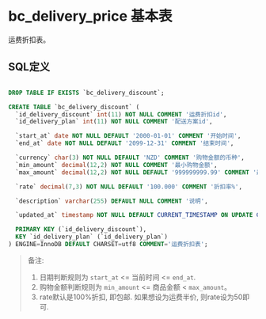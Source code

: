 # bc_delivery_price 基本表

运费折扣表。

## SQL定义

```sql

DROP TABLE IF EXISTS `bc_delivery_discount`;

CREATE TABLE `bc_delivery_discount` (
  `id_delivery_discount` int(11) NOT NULL COMMENT '运费折扣id',
  `id_delivery_plan` int(11) NOT NULL COMMENT '配送方案id',

  `start_at` date NOT NULL DEFAULT '2000-01-01' COMMENT '开始时间',
  `end_at` date NOT NULL DEFAULT '2099-12-31' COMMENT '结束时间',

  `currency` char(3) NOT NULL DEFAULT 'NZD' COMMENT '购物金额的币种',
  `min_amount` decimal(12,2) NOT NULL COMMENT '最小购物金额',
  `max_amount` decimal(12,2) NOT NULL DEFAULT '999999999.99' COMMENT '最大购物金额',

  `rate` decimal(7,3) NOT NULL DEFAULT '100.000' COMMENT '折扣率%',

  `description` varchar(255) DEFAULT NULL COMMENT '说明',

  `updated_at` timestamp NOT NULL DEFAULT CURRENT_TIMESTAMP ON UPDATE CURRENT_TIMESTAMP COMMENT '更新时间',

  PRIMARY KEY (`id_delivery_discount`),
  KEY `id_delivery_plan` (`id_delivery_plan`)
) ENGINE=InnoDB DEFAULT CHARSET=utf8 COMMENT='运费折扣表';

```

> 备注:
> 1. 日期判断规则为 `start_at` <= 当前时间 <= `end_at`.
> 2. 购物金额判断规则为 `min_amount` <= 商品金额 < `max_amount`。
> 3. rate默认是100%折扣, 即包邮. 如果想设为运费半价, 则rate设为50即可.
